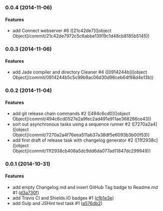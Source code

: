 ### 0.0.4 (2014-11-06)


#### Features

* add Connect webserver #6 ([21c42de7]([object Object]/commit/21c42de7972c5c6abbe13919c1d48cb8185b5145))


### 0.0.3 (2014-11-06)


#### Features

* add Jade compiler and directory Cleaner #4 ([0914244b]([object Object]/commit/0914244b5c5c99b9ac06d30d96ceb64f98d4e13b))


### 0.0.2 (2014-11-04)


#### Features

* add git release chain commands #2 ([494c6cd0]([object Object]/commit/494c6cd0527e2a9fec2ad491e911ae368286ce43))
* sort out asynchronous tasks using a sequence runner #2 ([7270a2a4]([object Object]/commit/7270a2a4f76eea511ab37a38df5e6093b3b00f53))
* add first draft of release task with changelog generator #2 ([11f2938c]([object Object]/commit/11f2938cb408a5dc9dd6da077ad11847dc299949))


### 0.0.1 (2014-10-31)


#### Features

* add empty Changelog.md and insert GitHub Tag badge to Readme.md #1 ([d3a730f](git@github.com:martinjezek/fatb/commit/d3a730f6bf6fd3fe1ec819d9dff7092a417a6ad9))
* add Travis CI and Shields.IO badges #1 ([cfb1e3e](git@github.com:martinjezek/fatb/commit/cfb1e3e4037810d4cb09037a0e1e5f8ee91a3773))
* add Gulp and JSHint test task #1 ([a576db2](git@github.com:martinjezek/fatb/commit/a576db29efd3c108a47431eb7edd7e095caa6a36))
